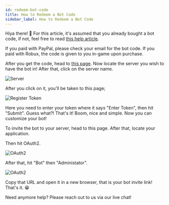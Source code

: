 ```yaml
---
id: redeem-bot-code
title: How to Redeem a Bot Code
sidebar_label: How to Redeem a Bot Code
---
```


Hiya there! 👋 For this article, it's assumed that you already bought a bot code, if not, feel free to read [this help article](purchase-a-bot).

If you paid with PayPal, please check your email for the bot code. If you paid with Robux, the code is given to you in-game upon purchase.

After you get the code, head to [this page](https://vortexhq.net/dashboard). Now locate the server you wish to have the bot in! After that, click on the server name.

![Server](/img/redeem-bot-code-1.png)

After you click on it, you'll be taken to this page;

![Register Token](/img/redeem-bot-code-2.png)

Here you need to enter your token where it says "Enter Token", then hit "Submit". Guess what?! That's it! Boom, nice and simple. Now you can customize your bot! 

To invite the bot to your server, head to this page. After that, locate your application.

Then hit OAuth2.

![OAuth2](/img/redeem-bot-code-3.png)

After that, hit "Bot" then "Administator". 

![OAuth2](/img/redeem-bot-code-4.png)

Copy that URL and open it in a new browser, that is your bot invite link! That's it. 😁

Need anymore help? Please reach out to us via our live chat!